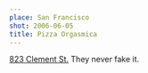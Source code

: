 ```yaml
---
place: San Francisco
shot: 2006-06-05
title: Pizza Orgasmica
---
```


[823 Clement St.](http://pizzaorgasmica.com/) They never fake it.
